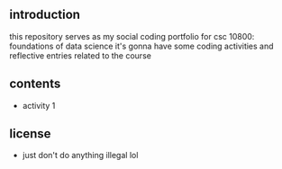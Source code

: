 ## introduction
this repository serves as my social coding 
portfolio for csc 10800: foundations of 
data science
it's gonna have some coding 
activities and reflective entries related
to the course

## contents
- activity 1

## license
- just don't do anything illegal lol

